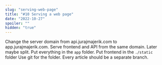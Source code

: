 ```yaml
---
slug: "serving-web-page"
title: "#10 Serving a web page"
date: "2022-10-27"
spoiler: ""
hidden: "true"
---
```

Change the server domain from api.jurajmajerik.com to app.jurajmajerik.com.
Serve frontend and API from the same domain. Later maybe split.
Put everything in the ```app``` folder.
Put frontend in the ```./static``` folder
Use git for the folder.
Every article should be a separate branch.

